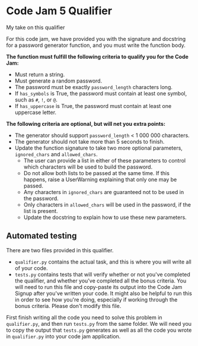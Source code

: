 # Code Jam 5 Qualifier

My take on this qualifier

For this code jam, we have provided you with the signature and docstring for a password generator function, and you must write the function body.

**The function must fulfill the following criteria to qualify you for the Code Jam:**
* Must return a string.
* Must generate a random password.
* The password must be exactly `password_length` characters long.
* If `has_symbols` is True, the password must contain at least one symbol, such as `#`, `!`, or `@`.
* If `has_uppercase` is True, the password must contain at least one uppercase letter.

**The following criteria are optional, but will net you extra points:**
* The generator should support `password_length` < 1 000 000 characters.
* The generator should not take more than 5 seconds to finish.
* Update the function signature to take two more optional parameters, `ignored_chars` and `allowed_chars`. 
  - The user can provide a list in either of these parameters to control which characters will be used to build the password.
  - Do not allow both lists to be passed at the same time. If this happens, raise a UserWarning explaining that only one may be passed.
  - Any characters in `ignored_chars` are guaranteed not to be used in the password.
  - Only characters in `allowed_chars` will be used in the password, if the list is present.
  - Update the docstring to explain how to use these new parameters.
  
## Automated testing
There are two files provided in this qualifier. 
* `qualifier.py` contains the actual task, and this is where you will write all of your code.
* `tests.py` contains tests that will verify whether or not you've completed the qualifier, and whether you've completed all the bonus criteria. You will need to run this file and copy-paste its output into the Code Jam Signup after you've written your code. It might also be helpful to run this in order to see how you're doing, especially if working through the bonus criteria. Please don't modify this file.

First finish writing all the code you need to solve this problem in `qualifier.py`, and then run `tests.py` from the same folder. We will need you to copy the output that `tests.py` generates as well as all the code you wrote in `qualifier.py` into your code jam application.


